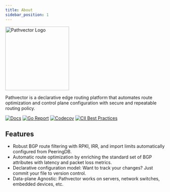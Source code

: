 ```yaml
---
title: About
sidebar_position: 1
---
```


<img alt="Pathvector Logo" src="https://pathvector.io/img/black-border.svg" height="200" />

Pathvector is a declarative edge routing platform that automates route optimization and control plane configuration with secure and repeatable routing policy.

[![Docs](https://img.shields.io/static/v1?label=docs&message=pathvector.io&color=9407cd&style=for-the-badge)](https://pathvector.io)
[![Go Report](https://goreportcard.com/badge/github.com/natesales/pathvector?style=for-the-badge)](https://goreportcard.com/report/github.com/natesales/pathvector)
[![Codecov](https://img.shields.io/codecov/c/github/natesales/pathvector?style=for-the-badge)](https://app.codecov.io/gh/natesales/pathvector)
[![CII Best Practices](https://img.shields.io/static/v1?label=CII%20Best%20Practices&message=passing&color=green&style=for-the-badge)](https://bestpractices.coreinfrastructure.org/projects/5328)

## Features

* Robust BGP route filtering with RPKI, IRR, and import limits automatically configured from PeeringDB.
* Automatic route optimization by enriching the standard set of BGP attributes with latency and packet loss metrics.
* Declarative configuration model: Want to track your changes? Just commit your file to version control.
* Data-plane Agnostic: Pathvector works on servers, network switches, embedded devices, etc.
